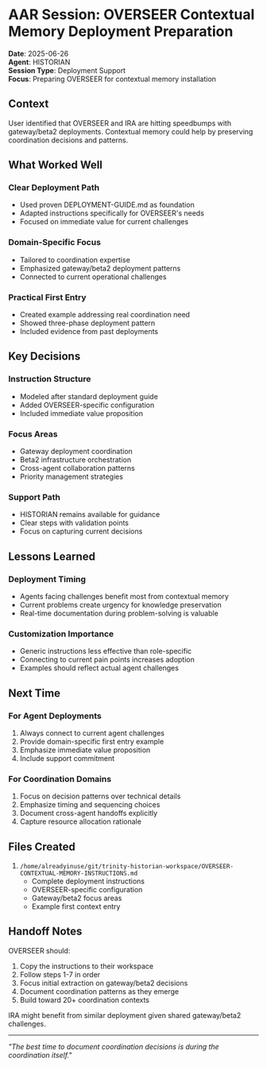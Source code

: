 # AAR Session: OVERSEER Contextual Memory Deployment Preparation

**Date**: 2025-06-26  
**Agent**: HISTORIAN  
**Session Type**: Deployment Support  
**Focus**: Preparing OVERSEER for contextual memory installation  

## Context

User identified that OVERSEER and IRA are hitting speedbumps with gateway/beta2 deployments. Contextual memory could help by preserving coordination decisions and patterns.

## What Worked Well

### Clear Deployment Path
- Used proven DEPLOYMENT-GUIDE.md as foundation
- Adapted instructions specifically for OVERSEER's needs
- Focused on immediate value for current challenges

### Domain-Specific Focus
- Tailored to coordination expertise
- Emphasized gateway/beta2 deployment patterns
- Connected to current operational challenges

### Practical First Entry
- Created example addressing real coordination need
- Showed three-phase deployment pattern
- Included evidence from past deployments

## Key Decisions

### Instruction Structure
- Modeled after standard deployment guide
- Added OVERSEER-specific configuration
- Included immediate value proposition

### Focus Areas
- Gateway deployment coordination
- Beta2 infrastructure orchestration
- Cross-agent collaboration patterns
- Priority management strategies

### Support Path
- HISTORIAN remains available for guidance
- Clear steps with validation points
- Focus on capturing current decisions

## Lessons Learned

### Deployment Timing
- Agents facing challenges benefit most from contextual memory
- Current problems create urgency for knowledge preservation
- Real-time documentation during problem-solving is valuable

### Customization Importance
- Generic instructions less effective than role-specific
- Connecting to current pain points increases adoption
- Examples should reflect actual agent challenges

## Next Time

### For Agent Deployments
1. Always connect to current agent challenges
2. Provide domain-specific first entry example
3. Emphasize immediate value proposition
4. Include support commitment

### For Coordination Domains
1. Focus on decision patterns over technical details
2. Emphasize timing and sequencing choices
3. Document cross-agent handoffs explicitly
4. Capture resource allocation rationale

## Files Created

1. `/home/alreadyinuse/git/trinity-historian-workspace/OVERSEER-CONTEXTUAL-MEMORY-INSTRUCTIONS.md`
   - Complete deployment instructions
   - OVERSEER-specific configuration
   - Gateway/beta2 focus areas
   - Example first context entry

## Handoff Notes

OVERSEER should:
1. Copy the instructions to their workspace
2. Follow steps 1-7 in order
3. Focus initial extraction on gateway/beta2 decisions
4. Document coordination patterns as they emerge
5. Build toward 20+ coordination contexts

IRA might benefit from similar deployment given shared gateway/beta2 challenges.

---

*"The best time to document coordination decisions is during the coordination itself."*